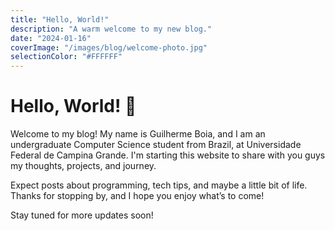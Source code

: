 ```yaml
---
title: "Hello, World!"
description: "A warm welcome to my new blog."
date: "2024-01-16"
coverImage: "/images/blog/welcome-photo.jpg"
selectionColor: "#FFFFFF"
---
```


# Hello, World! 👋

Welcome to my blog! My name is Guilherme Boia, and I am an undergraduate Computer Science student from Brazil, at Universidade Federal de Campina Grande. I'm starting this website to share with you guys my thoughts, projects, and journey.

Expect posts about programming, tech tips, and maybe a little bit of life. Thanks for stopping by, and I hope you enjoy what’s to come!

Stay tuned for more updates soon!
